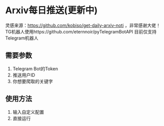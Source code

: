 # Arxiv每日推送(更新中)
灵感来源：https://github.com/kobiso/get-daily-arxiv-noti ，非常感谢大佬！
TG机器人使用https://github.com/eternnoir/pyTelegramBotAPI
目前仅支持Telegram机器人

## 需要参数
1. Telegram Bot的Token
2. 推送用户ID
3. 你想要爬取的关键字

## 使用方法
1. 输入自定义配置
2. 直接运行

